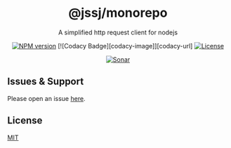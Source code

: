 <div style="text-align: center;" align="center">

# @jssj/monorepo

A simplified http request client for nodejs

[![NPM version][npm-image]][npm-url]
[![Codacy Badge][codacy-image]][codacy-url]
[![License][license-image]][license-url]

[![Sonar][sonar-image]][sonar-url]

</div>

## Issues & Support

Please open an issue [here](https://github.com/saqqdy/@jssj/monorepo/issues).

## License

[MIT](LICENSE)

[npm-image]: https://img.shields.io/npm/v/@jssj/monorepo.svg?style=flat-square
[npm-url]: https://npmjs.org/package/@jssj/monorepo
[codecov-image]: https://img.shields.io/codecov/c/github/saqqdy/@jssj/monorepo.svg?style=flat-square
[codecov-url]: https://codecov.io/github/saqqdy/@jssj/monorepo?branch=master
[license-image]: https://img.shields.io/badge/License-MIT-yellow.svg
[license-url]: LICENSE
[sonar-image]: https://sonarcloud.io/api/project_badges/quality_gate?project=saqqdy_@jssj/monorepo
[sonar-url]: https://sonarcloud.io/dashboard?id=saqqdy_@jssj/monorepo
